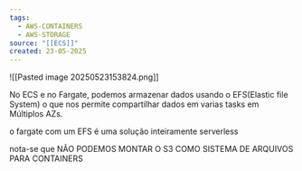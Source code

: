 ```yaml
---
tags:
  - AWS-CONTAINERS
  - AWS-STORAGE
source: "[[ECS]]"
created: 23-05-2025
---
```

![[Pasted image 20250523153824.png]]

No ECS e no Fargate, podemos armazenar dados usando o EFS(Elastic file System)
o que nos permite compartilhar dados em varias tasks  em Múltiplos AZs.

o fargate com um EFS é uma solução inteiramente serverless

nota-se que NÃO PODEMOS MONTAR O S3 COMO SISTEMA DE ARQUIVOS PARA CONTAINERS
